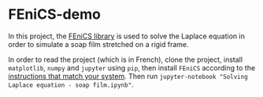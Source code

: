 # FEniCS-demo
In this project, the [FEniCS library](https://fenicsproject.org/) is used to solve the Laplace equation in order to simulate a soap film stretched on a rigid frame.

In order to read the project (which is in French), clone the project, install `matplotlib`, `numpy` and `jupyter` using `pip`, then install `FEniCS` according to the [instructions that match your system](https://fenicsproject.org/download/).
Then run `jupyter-notebook "Solving Laplace equation - soap film.ipynb"`.

